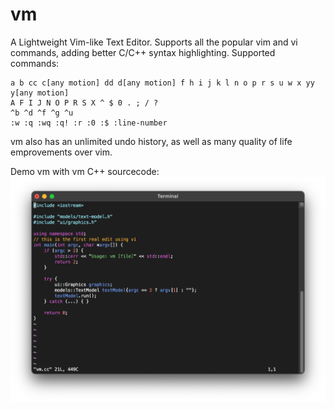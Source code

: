 # vm
A Lightweight Vim-like Text Editor. Supports all the popular vim and vi commands, adding better C/C++ syntax highlighting. Supported commands:
```
a b cc c[any motion] dd d[any motion] f h i j k l n o p r s u w x yy y[any motion]
A F I J N O P R S X ^ $ 0 . ; / ?
^b ^d ^f ^g ^u
:w :q :wq :q! :r :0 :$ :line-number
```
vm also has an unlimited undo history, as well as many quality of life emprovements over vim.

Demo vm with vm C++ sourcecode:
![Demo vm with vm C++ sourcecode](demoscreen.jpg)
